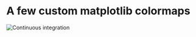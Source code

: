 # A few custom matplotlib colormaps
![Continuous integration](https://github.com/mfschubert/ccmaps/actions/workflows/build-ci.yml/badge.svg)
